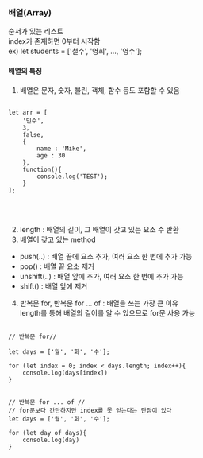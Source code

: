### 배열(Array)
순서가 있는 리스트   
index가 존재하면 0부터 시작함   
ex) let students = ['철수', '영희', ..., '영수'];   

#### 배열의 특징   
1. 배열은 문자, 숫자, 불린, 객체, 함수 등도 포함할 수 있음   
<pre>
<code>
let arr = [
    '민수',
    3,
    false,
    {
        name : 'Mike',
        age : 30
    },
    function(){
        console.log('TEST');
    }
];
</code>
</pre>
<br>

2. length : 배열의 길이, 그 배열이 갖고 있는 요소 수 반환   
3. 배열이 갖고 있는 method   
  * push(..) : 배열 끝에 요소 추가, 여러 요소 한 번에 추가 가능   
  * pop() : 배열 끝 요소 제거   
  * unshift(..) : 배열 앞에 추가, 여러 요소 한 번에 추가 가능   
  * shift() : 배열 앞에 제거   
4. 반복문 for, 반복문 for ... of : 배열을 쓰는 가장 큰 이유   
   length를 통해 배열의 길이를 알 수 있으므로 for문 사용 가능   
<pre>
<code>
// 반복문 for//

let days = ['월', '화', '수'];

for (let index = 0; index < days.length; index++){
    console.log(days[index])
}


// 반복문 for ... of //
// for문보다 간단하지만 index를 못 얻는다는 단점이 있다
let days = ['월', '화', '수'];

for (let day of days){
    console.log(day)
}
</code>
</pre>
<br>